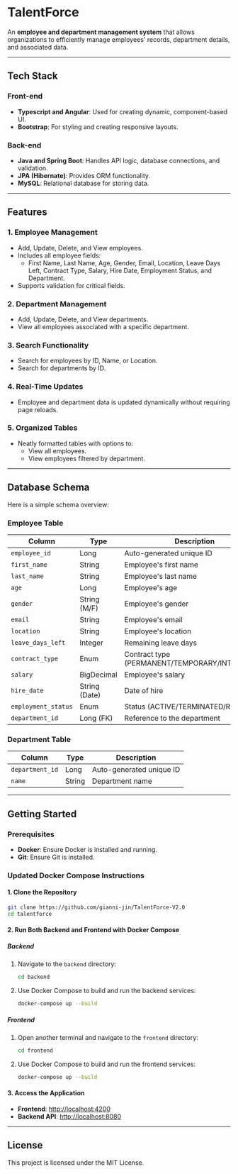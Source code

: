 # TalentForce

An **employee and department management system** that allows organizations to efficiently manage employees' records, department details, and associated data.

---

## Tech Stack

### Front-end

- **Typescript and Angular**: Used for creating dynamic, component-based UI.
- **Bootstrap**: For styling and creating responsive layouts.

### Back-end

- **Java and Spring Boot**: Handles API logic, database connections, and validation.
- **JPA (Hibernate)**: Provides ORM functionality.
- **MySQL**: Relational database for storing data.

---

## Features

### 1. **Employee Management**

- Add, Update, Delete, and View employees.
- Includes all employee fields:
  - First Name, Last Name, Age, Gender, Email, Location, Leave Days Left, Contract Type, Salary, Hire Date, Employment Status, and Department.
- Supports validation for critical fields.

### 2. **Department Management**

- Add, Update, Delete, and View departments.
- View all employees associated with a specific department.

### 3. **Search Functionality**

- Search for employees by ID, Name, or Location.
- Search for departments by ID.

### 4. **Real-Time Updates**

- Employee and department data is updated dynamically without requiring page reloads.

### 5. **Organized Tables**

- Neatly formatted tables with options to:
  - View all employees.
  - View employees filtered by department.

---

## Database Schema

Here is a simple schema overview:

### **Employee Table**

| Column              | Type          | Description                         |
| ------------------- | ------------- | ----------------------------------- |
| `employee_id`       | Long          | Auto-generated unique ID            |
| `first_name`        | String        | Employee's first name               |
| `last_name`         | String        | Employee's last name                |
| `age`               | Long          | Employee's age                      |
| `gender`            | String (M/F)  | Employee's gender                   |
| `email`             | String        | Employee's email                    |
| `location`          | String        | Employee's location                 |
| `leave_days_left`   | Integer       | Remaining leave days                |
| `contract_type`     | Enum          | Contract type (PERMANENT/TEMPORARY/INTERNSHIP) |
| `salary`            | BigDecimal    | Employee's salary                   |
| `hire_date`         | String (Date) | Date of hire                        |
| `employment_status` | Enum          | Status (ACTIVE/TERMINATED/RETIRED)  |
| `department_id`     | Long (FK)     | Reference to the department         |

### **Department Table**

| Column          | Type   | Description              |
| --------------- | ------ | ------------------------ |
| `department_id` | Long   | Auto-generated unique ID |
| `name`          | String | Department name          |

---

## Getting Started

### Prerequisites

- **Docker**: Ensure Docker is installed and running.
- **Git**: Ensure Git is installed.

### Updated Docker Compose Instructions

#### **1. Clone the Repository**
```bash
git clone https://github.com/gianni-jin/TalentForce-V2.0
cd talentforce
```

#### **2. Run Both Backend and Frontend with Docker Compose**

##### **Backend**
1. Navigate to the `backend` directory:
   ```bash
   cd backend
   ```
2. Use Docker Compose to build and run the backend services:
   ```bash
   docker-compose up --build
   ```

##### **Frontend**
1. Open another terminal and navigate to the `frontend` directory:
   ```bash
   cd frontend
   ```
2. Use Docker Compose to build and run the frontend services:
   ```bash
   docker-compose up --build
   ```

#### **3. Access the Application**
- **Frontend**: [http://localhost:4200](http://localhost:4200)
- **Backend API**: [http://localhost:8080](http://localhost:8080)

---

## License

This project is licensed under the MIT License.

